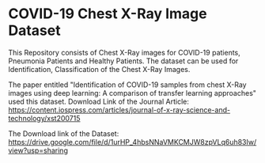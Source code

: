 # COVID-19 Chest X-Ray Image Dataset
This Repository consists of Chest X-Ray images for COVID-19 patients, Pneumonia Patients and Healthy Patients.
The dataset can be used for Identification, Classification of the Chest X-Ray Images.

The paper entitled "Identification of COVID-19 samples from chest X-Ray images using deep learning: A comparison of transfer learning approaches" used this dataset. 
Download Link of the Journal Article: https://content.iospress.com/articles/journal-of-x-ray-science-and-technology/xst200715

The Download link of the Dataset: https://drive.google.com/file/d/1urHP_4hbsNNaVMKCMJW8zpVLq6uh83Iw/view?usp=sharing
